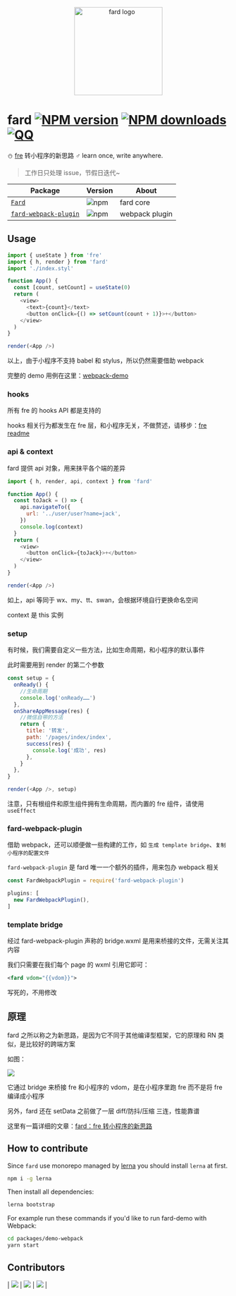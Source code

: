 <p align="center"><img src="https://ae01.alicdn.com/kf/HTB1gg8cc8aE3KVjSZLeq6xsSFXaQ.jpg" alt="fard logo" width="200px"></p>

# fard [![NPM version](https://img.shields.io/npm/v/fard.svg?style=flat-square)](https://npmjs.com/package/fard) [![NPM downloads](https://img.shields.io/npm/dt/fard.svg?style=flat-square)](https://npmjs.com/package/fard) [![QQ](https://img.shields.io/badge/qq.group-813783512-ff69b4.svg?maxAge=2592000&style=flat-square)](https://jq.qq.com/?_wv=1027&k=5Zyggbc)

:snowman: [fre](https://github.com/132yse/fre) 转小程序的新思路 ♂ learn once, write anywhere.

> 工作日只处理 issue，节假日迭代~

| Package                                                                            | Version                                                      | About          |
|------------------------------------------------------------------------------------|--------------------------------------------------------------|----------------|
| [`Fard`](https://github.com/132yse/fard)                                           | ![npm](https://img.shields.io/npm/v/fard.svg)                | fard core      |
| [`fard-webpack-plugin`](https://github.com/132yse/fard/tree/master/webpack-plugin) | ![npm](https://img.shields.io/npm/v/fard-webpack-plugin.svg) | webpack plugin |

## Usage

```js
import { useState } from 'fre'
import { h, render } from 'fard'
import './index.styl'

function App() {
  const [count, setCount] = useState(0)
  return (
    <view>
      <text>{count}</text>
      <button onClick={() => setCount(count + 1)}>+</button>
    </view>
  )
}

render(<App />)
```

以上，由于小程序不支持 babel 和 stylus，所以仍然需要借助 webpack

完整的 demo 用例在这里：[webpack-demo](https://github.com/132yse/fard/tree/master/demo/webpack)

### hooks

所有 fre 的 hooks API 都是支持的

hooks 相关行为都发生在 fre 层，和小程序无关，不做赘述，请移步：[fre readme](https://github.com/132yse/fre)

### api & context

fard 提供 api 对象，用来抹平各个端的差异

```js
import { h, render, api, context } from 'fard'

function App() {
  const toJack = () => {
    api.navigateTo({
      url: '../user/user?name=jack',
    })
    console.log(context)
  }
  return (
    <view>
      <button onClick={toJack}>+</button>
    </view>
  )
}

render(<App />)
```

如上，api 等同于 wx、my、tt、swan，会根据环境自行更换命名空间

context 是 this 实例

### setup

有时候，我们需要自定义一些方法，比如生命周期，和小程序的默认事件

此时需要用到 render 的第二个参数

```js
const setup = {
  onReady() {
    //生命周期
    console.log('onReady……')
  },
  onShareAppMessage(res) {
    //微信自带的方法
    return {
      title: '转发',
      path: '/pages/index/index',
      success(res) {
        console.log('成功', res)
      },
    }
  },
}

render(<App />, setup)
```

注意，只有根组件和原生组件拥有生命周期，而内置的 fre 组件，请使用 `useEffect`

### fard-webpack-plugin

借助 webpack，还可以顺便做一些构建的工作，如 `生成 template bridge`、`复制小程序的配置文件`

`fard-webpack-plugin` 是 fard 唯一一个额外的插件，用来包办 webpack 相关

```js
const FardWebpackPlugin = require('fard-webpack-plugin')

plugins: [
  new FardWebpackPlugin(),
]
```

### template bridge

经过 fard-webpack-plugin 声称的 bridge.wxml 是用来桥接的文件，无需关注其内容

我们只需要在我们每个 page 的 wxml 引用它即可：

```xml
<fard vdom="{{vdom}}">
```

写死的，不用修改

## 原理

fard 之所以称之为新思路，是因为它不同于其他编译型框架，它的原理和 RN 类似，是比较好的跨端方案

如图：

![](https://ae01.alicdn.com/kf/HTB1hkZ2Xlv0gK0jSZKbq6zK2FXax.jpg)

它通过 bridge 来桥接 fre 和小程序的 vdom，是在小程序里跑 fre 而不是将 fre 编译成小程序

另外，fard 还在 setData 之前做了一层 diff/防抖/压缩 三连，性能靠谱

这里有一篇详细的文章：[fard：fre 转小程序的新思路](https://zhuanlan.zhihu.com/p/70363354)

## How to contribute

Since `fard` use monorepo managed by [lerna](https://github.com/lerna/lerna) you should install `lerna` at first.

```bash
npm i -g lerna
```

Then install all dependencies:

```bash
lerna bootstrap
```

For example run these commands if you'd like to run fard-demo with Webpack:

```bash
cd packages/demo-webpack
yarn start
```

## Contributors

| [![](https://avatars0.githubusercontent.com/u/12951461?s=300&v=4)](https://github.com/132yse)                |     [![](https://avatars2.githubusercontent.com/u/1812118?s=300&v=4)](https://github.com/malash)         | [![](https://avatars2.githubusercontent.com/u/622789?s=300&v=4)](https://github.com/Jimexist)    |